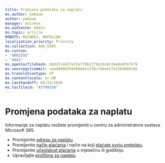 ```yaml
---
title: Promjena podataka za naplatu
ms.author: pebaum
author: pebaum
manager: mnirkhe
ms.audience: Admin
ms.topic: article
ROBOTS: NOINDEX, NOFOLLOW
localization_priority: Priority
ms.collection: Adm_O365
ms.custom:
- "9002555"
- "4942"
ms.openlocfilehash: ddd37c4d2faf2e779b21f9b2dc8c29a9a9fb75f9
ms.sourcegitcommit: cead49883943b0eb413f8cf4be617a32b5099cb6
ms.translationtype: HT
ms.contentlocale: hr-HR
ms.lasthandoff: 04/24/2020
ms.locfileid: "43799336"
---
```

# <a name="change-billing-information"></a>Promjena podataka za naplatu

Informacije za naplatu možete promijeniti u centru za administratore sustava Microsoft 365. 

- Promijenite [adresu za naplatu](https://docs.microsoft.com/microsoft-365/commerce/billing-and-payments/change-your-billing-addresses).
- Promijenite [način plaćanja](https://docs.microsoft.com/microsoft-365/commerce/billing-and-payments/add-update-or-remove-credit-card-or-bank-account) i način na koji [plaćate svoju pretplatu](https://docs.microsoft.com/microsoft-365/commerce/billing-and-payments/pay-for-your-subscription).
- Promijenite [učestalost plaćanja](https://docs.microsoft.com/microsoft-365/commerce/billing-and-payments/change-payment-frequency) u mjesečnu ili godišnju.
- Upravljajte [profilima za naplatu](https://docs.microsoft.com/microsoft-365/commerce/billing-and-payments/manage-billing-profiles).

